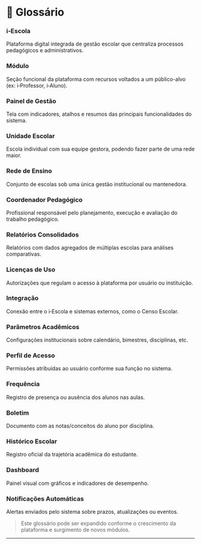 # 📘 Glossário

### i‑Escola

Plataforma digital integrada de gestão escolar que centraliza processos pedagógicos e administrativos.

### Módulo

Seção funcional da plataforma com recursos voltados a um público-alvo (ex: i‑Professor, i‑Aluno).

### Painel de Gestão

Tela com indicadores, atalhos e resumos das principais funcionalidades do sistema.

### Unidade Escolar

Escola individual com sua equipe gestora, podendo fazer parte de uma rede maior.

### Rede de Ensino

Conjunto de escolas sob uma única gestão institucional ou mantenedora.

### Coordenador Pedagógico

Profissional responsável pelo planejamento, execução e avaliação do trabalho pedagógico.

### Relatórios Consolidados

Relatórios com dados agregados de múltiplas escolas para análises comparativas.

### Licenças de Uso

Autorizações que regulam o acesso à plataforma por usuário ou instituição.

### Integração

Conexão entre o i‑Escola e sistemas externos, como o Censo Escolar.

### Parâmetros Acadêmicos

Configurações institucionais sobre calendário, bimestres, disciplinas, etc.

### Perfil de Acesso

Permissões atribuídas ao usuário conforme sua função no sistema.

### Frequência

Registro de presença ou ausência dos alunos nas aulas.

### Boletim

Documento com as notas/conceitos do aluno por disciplina.

### Histórico Escolar

Registro oficial da trajetória acadêmica do estudante.

### Dashboard

Painel visual com gráficos e indicadores de desempenho.

### Notificações Automáticas

Alertas enviados pelo sistema sobre prazos, atualizações ou eventos.

> Este glossário pode ser expandido conforme o crescimento da plataforma e surgimento de novos módulos.

---
